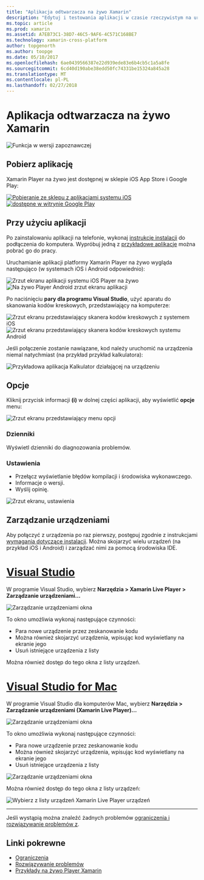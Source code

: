 ```yaml
---
title: "Aplikacja odtwarzacza na żywo Xamarin"
description: "Edytuj i testowania aplikacji w czasie rzeczywistym na urządzenia z systemem iOS lub Android"
ms.topic: article
ms.prod: xamarin
ms.assetid: A7EB73C1-38D7-46C5-9AF6-4C571C168BE7
ms.technology: xamarin-cross-platform
author: topgenorth
ms.author: toopge
ms.date: 05/10/2017
ms.openlocfilehash: 6ae0439566387e22d939ede83e6b4cb5c1a5a8fe
ms.sourcegitcommit: 6cd40d190abe38edd50fc74331be15324a845a28
ms.translationtype: MT
ms.contentlocale: pl-PL
ms.lasthandoff: 02/27/2018
---
```

# <a name="xamarin-live-player-app"></a>Aplikacja odtwarzacza na żywo Xamarin

![Funkcja w wersji zapoznawczej](~/media/shared/preview.png)

## <a name="get-the-app"></a>Pobierz aplikację

Xamarin Player na żywo jest dostępnej w sklepie iOS App Store i Google Play:

[ ![Pobieranie ze sklepu z aplikacjami systemu iOS](player-images/app-store-badge.svg)](https://itunes.apple.com/us/app/xamarin-live-player/id1228841832?ls=1&mt=8) [ ![dostępne w witrynie Google Play](player-images/google-play-badge.png)](https://play.google.com/store/apps/details?id=com.xamarin.live)



## <a name="using-the-app"></a>Przy użyciu aplikacji

Po zainstalowaniu aplikacji na telefonie, wykonaj [instrukcje instalacji](~/tools/live-player/install.md) do podłączenia do komputera. Wypróbuj jedną z [przykładowe aplikacje](~/tools/live-player/samples.md) można pobrać go do pracy.

Uruchamianie aplikacji platformy Xamarin Player na żywo wygląda następująco (w systemach iOS i Android odpowiednio):

![Zrzut ekranu aplikacji systemu iOS Player na żywo](player-images/app-iphone-sml.png) ![Na żywo Player Android zrzut ekranu aplikacji](player-images/app-android-sml.png)

Po naciśnięciu **pary dla programu Visual Studio**, użyć aparatu do skanowania kodów kreskowych, przedstawiający na komputerze:

![Zrzut ekranu przedstawiający skanera kodów kreskowych z systemem iOS](player-images/scan-iphone-sml.png) ![Zrzut ekranu przedstawiający skanera kodów kreskowych systemu Android](player-images/scan-android-sml.png)

Jeśli połączenie zostanie nawiązane, kod należy uruchomić na urządzenia niemal natychmiast (na przykład przykład kalkulatora):

![Przykładowa aplikacja Kalkulator działającej na urządzeniu](player-images/basic-calculator-iphone-sml.png)

## <a name="options"></a>Opcje

Kliknij przycisk informacji **(i)** w dolnej części aplikacji, aby wyświetlić **opcje** menu:

![Zrzut ekranu przedstawiający menu opcji](player-images/options.png)

### <a name="logs"></a>Dzienniki

Wyświetl dzienniki do diagnozowania problemów.

### <a name="settings"></a>Ustawienia

* Przełącz wyświetlanie błędów kompilacji i środowiska wykonawczego.
* Informacje o wersji.
* Wyślij opinię.

![Zrzut ekranu, ustawienia](player-images/settings.png)

## <a name="managing-devices"></a>Zarządzanie urządzeniami

Aby połączyć z urządzenia po raz pierwszy, postępuj zgodnie z instrukcjami [wymagania dotyczące instalacji](~/tools/live-player/install.md). Można skojarzyć wielu urządzeń (na przykład iOS i Android) i zarządzać nimi za pomocą środowiska IDE.

# <a name="visual-studiotabvswin"></a>[Visual Studio](#tab/vswin)

W programie Visual Studio, wybierz **Narzędzia > Xamarin Live Player > Zarządzanie urządzeniami...**

![Zarządzanie urządzeniami okna](player-images/manage-tools-menu-vs.png)

To okno umożliwia wykonaj następujące czynności:

- Para nowe urządzenie przez zeskanowanie kodu
- Można również skojarzyć urządzenia, wpisując kod wyświetlany na ekranie jego
- Usuń istniejące urządzenia z listy

Można również dostęp do tego okna z listy urządzeń.

# <a name="visual-studio-for-mactabvsmac"></a>[Visual Studio for Mac](#tab/vsmac)

W programie Visual Studio dla komputerów Mac, wybierz **Narzędzia > Zarządzanie urządzeniami (Xamarin Live Player)...**

![Zarządzanie urządzeniami okna](player-images/manage-tools-menu.png)

To okno umożliwia wykonaj następujące czynności:

- Para nowe urządzenie przez zeskanowanie kodu
- Można również skojarzyć urządzenia, wpisując kod wyświetlany na ekranie jego
- Usuń istniejące urządzenia z listy

![Zarządzanie urządzeniami okna](player-images/manage.png)

Można również dostęp do tego okna z listy urządzeń:

![Wybierz z listy urządzeń Xamarin Live Player urządzeń](player-images/manage-device-menu.png)

-----

Jeśli wystąpią można znaleźć żadnych problemów [ograniczenia i rozwiązywanie problemów z](~/tools/live-player/troubleshooting.md).


## <a name="related-links"></a>Linki pokrewne

- [Ograniczenia](~/tools/live-player/limitations.md)
- [Rozwiązywanie problemów](~/tools/live-player/troubleshooting.md)
- [Przykłady na żywo Player Xamarin](~/tools/livehttps://developer.xamarin.com/samples.md)
